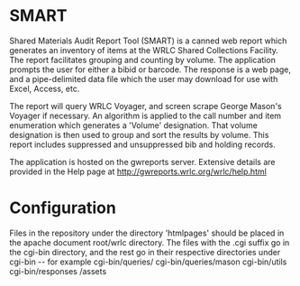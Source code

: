 # SMART

Shared Materials Audit Report Tool (SMART) is a canned web report which generates an inventory of items at the WRLC Shared Collections
Facility. The report facilitates grouping and counting by volume. The application prompts the user for either a bibid or barcode. 
The response is a web page, and a pipe-delimited data file which the user may download for use with Excel, Access, etc.

The report will query WRLC Voyager, and screen scrape George Mason's Voyager if necessary. An algorithm is applied to 
the call number and item enumeration which generates a 'Volume' designation. That volume designation is then used to group and sort
the results by volume. This report includes suppressed and unsuppressed bib and holding records.

The application is hosted on the gwreports server. Extensive details are provided in the Help page at 
http://gwreports.wrlc.org/wrlc/help.html


# Configuration
Files in the repository under the directory 'htmlpages' should be placed in the apache document root/wrlc directory. 
The files with the .cgi suffix go in the cgi-bin directory, and the rest go in their respective directories under cgi-bin 
-- for example cgi-bin/queries/ cgi-bin/queries/mason  cgi-bin/utils   cgi-bin/responses  /assets  



